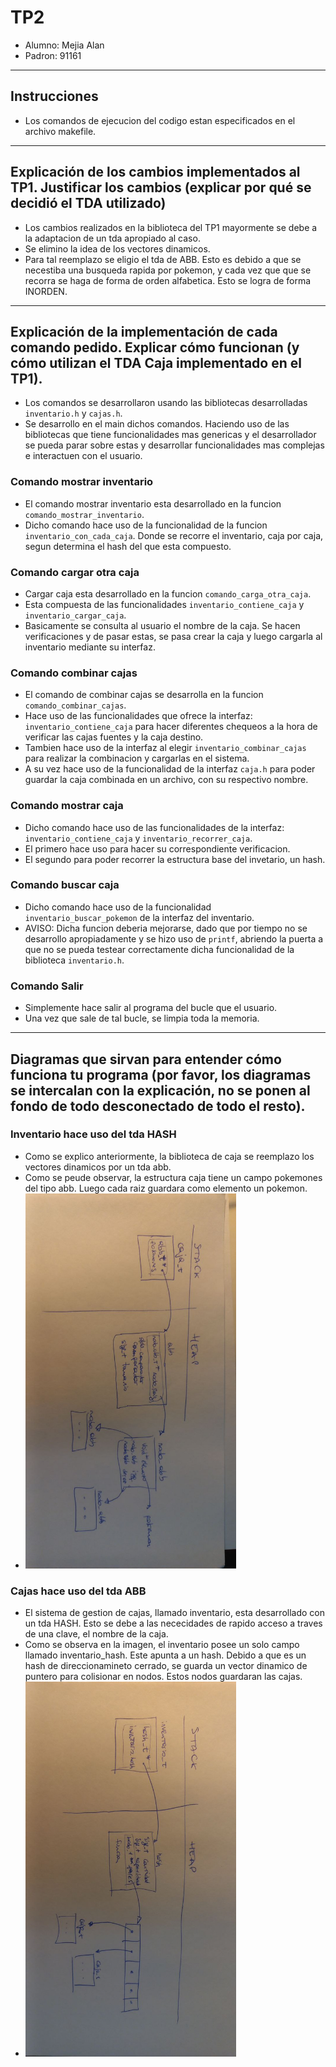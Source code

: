 # TP2

* Alumno: Mejia Alan
* Padron: 91161

---

## Instrucciones

* Los comandos de ejecucion del codigo estan especificados en el archivo makefile.


---

## Explicación de los cambios implementados al TP1. Justificar los cambios (explicar por qué se decidió el TDA utilizado)

* Los cambios realizados en la biblioteca del TP1 mayormente se debe a la adaptacion de un tda apropiado al caso.
* Se elimino la idea de los vectores dinamicos.
* Para tal reemplazo se eligio el tda de ABB. Esto es debido a que se necestiba una busqueda rapida por pokemon, y cada vez que que se recorra se haga de forma de orden alfabetica. Esto se logra de forma INORDEN.


---

## Explicación de la implementación de cada comando pedido. Explicar cómo funcionan (y cómo utilizan el TDA Caja implementado en el TP1).

* Los comandos se desarrollaron usando las bibliotecas desarrolladas `inventario.h` y `cajas.h`.
* Se desarrollo en el main dichos comandos. Haciendo uso de las bibliotecas que tiene funcionalidades mas genericas y el desarrollador se pueda parar sobre estas y desarrollar funcionalidades mas complejas e interactuen con el usuario.


### Comando mostrar inventario

* El comando mostrar inventario esta desarrollado en la funcion `comando_mostrar_inventario`.
* Dicho comando hace uso de la funcionalidad de la funcion `inventario_con_cada_caja`. Donde se recorre el inventario, caja por caja, segun determina el hash del que esta compuesto.

### Comando cargar otra caja

* Cargar caja esta desarrollado en la funcion `comando_carga_otra_caja`.
* Esta compuesta de las funcionalidades `inventario_contiene_caja` y `inventario_cargar_caja`.
* Basicamente se consulta al usuario el nombre de la caja. Se hacen verificaciones y de pasar estas, se pasa crear la caja y luego cargarla al inventario mediante su interfaz.

### Comando combinar cajas

* El comando de combinar cajas se desarrolla en la funcion `comando_combinar_cajas`.
* Hace uso de las funcionalidades que ofrece la interfaz: `inventario_contiene_caja` para hacer diferentes chequeos a la hora de verificar las cajas fuentes y la caja destino.
* Tambien hace uso de la interfaz al elegir `inventario_combinar_cajas` para realizar la combinacion y cargarlas en el sistema.
* A su vez hace uso de la funcionalidad de la interfaz `caja.h` para poder guardar la caja combinada en un archivo, con su respectivo nombre.

### Comando mostrar caja

* Dicho comando hace uso de las funcionalidades de la interfaz: `inventario_contiene_caja` y `inventario_recorrer_caja`.
* El primero hace uso para hacer su correspondiente verificacion.
* El segundo para poder recorrer la estructura base del invetario, un hash.

### Comando buscar caja

* Dicho comando hace uso de la funcionalidad `inventario_buscar_pokemon` de la interfaz del inventario.
* AVISO: Dicha funcion deberia mejorarse, dado que por tiempo no se desarrollo apropiadamente y se hizo uso de `printf`, abriendo la puerta a que no se pueda testear correctamente dicha funcionalidad de la biblioteca `inventario.h`.

### Comando Salir

* Simplemente hace salir al programa del bucle que el usuario.
* Una vez que sale de tal bucle, se limpia toda la memoria.

---

## Diagramas que sirvan para entender cómo funciona tu programa (por favor, los diagramas se intercalan con la explicación, no se ponen al fondo de todo desconectado de todo el resto).

### Inventario hace uso del tda HASH

* Como se explico anteriormente, la biblioteca de caja se reemplazo los vectores dinamicos por un tda abb.
* Como se peude observar, la estructura caja tiene un campo pokemones del tipo abb. Luego cada raiz guardara como elemento un pokemon.
* <img src="caja.jpg" height="600px"  >
<!-- * <img src="caja.jpg" height="600px" style="transform-origin: right; transform: translate(90%); transform: rotate(270deg);" > -->


### Cajas hace uso del tda ABB

* El sistema de gestion de cajas, llamado inventario, esta desarrollado con un tda HASH. Esto se debe a las nececidades de rapido acceso a traves de una clave, el nombre de la caja.
* Como se observa en la imagen, el inventario posee un solo campo llamado inventario_hash. Este apunta a un hash. Debido a que es un hash de direccionamineto cerrado, se guarda un vector dinamico de puntero para colisionar en nodos. Estos nodos guardaran las cajas.
* <img src="inventario.jpg" height="600px" >
<!-- * <img src="inventario.jpg" height="600px" style="transform-origin: right; transform: rotate(-90deg);" > -->